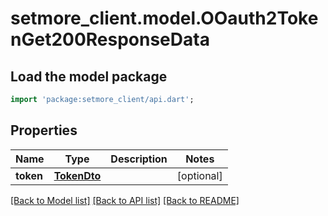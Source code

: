 # setmore_client.model.OOauth2TokenGet200ResponseData

## Load the model package
```dart
import 'package:setmore_client/api.dart';
```

## Properties
Name | Type | Description | Notes
------------ | ------------- | ------------- | -------------
**token** | [**TokenDto**](TokenDto.md) |  | [optional] 

[[Back to Model list]](../README.md#documentation-for-models) [[Back to API list]](../README.md#documentation-for-api-endpoints) [[Back to README]](../README.md)


